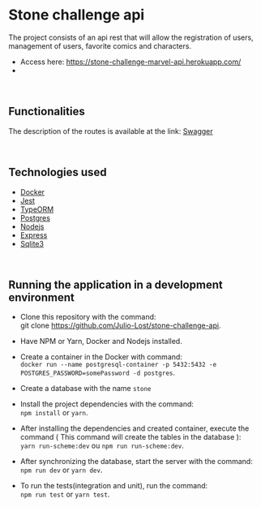 # Stone challenge api

The project consists of an api rest that will allow the registration of users, management of users, favorite comics and characters.

- Access here: https://stone-challenge-marvel-api.herokuapp.com/
- 
<br>

## Functionalities

The description of the routes is available at the link: [Swagger](https://stone-challenge-marvel-api.herokuapp.com/api-docs/)

<br>

## Technologies used

- [Docker](https://www.docker.com/)
- [Jest](https://github.com/facebook/jest)
- [TypeORM](https://github.com/typeorm/typeorm#readme)
- [Postgres](https://github.com/postgres/postgres)
- [Nodejs](https://nodejs.org/en/)
- [Express](https://github.com/expressjs/express)
- [Sqlite3](https://github.com/mapbox/node-sqlite3)

<br>

## Running the application in a development environment

- Clone this repository with the command: <br>git clone https://github.com/Julio-Lost/stone-challenge-api.

- Have NPM or Yarn, Docker and Nodejs installed.

- Create a container in the Docker with command: <br> `docker run --name postgresql-container -p 5432:5432 -e POSTGRES_PASSWORD=somePassword -d postgres`.

- Create a database with the name `stone`

- Install the project dependencies with the command: <br> `npm install` or `yarn`.

- After installing the dependencies and created container, execute the command ( This command will create the tables in the database ): <br> `yarn run-scheme:dev` ou `npm run run-scheme:dev`.

- After synchronizing the database, start the server with the command: <br> `npm run dev` or `yarn dev`.

- To run the tests(integration and unit), run the command: <br> `npm run test` or `yarn test`.
